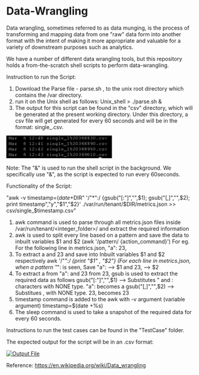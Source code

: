 # Data-Wrangling
Data wrangling, sometimes referred to as data munging, is the process of transforming and mapping data from one "raw" data form into another format with the intent of making it more appropriate and valuable for a variety of downstream purposes such as analytics.

We have a number of different data wrangling tools, but this repository holds a from-the-scratch shell scripts to perform data-wrangling.

Instruction to run the Script:

1. Download the Parse file - parse.sh , to the unix root directory which contains the /var directory.
2. run it on the Unix shell as follows: 
      Unix_shell > ./parse.sh &
3. The output for this script can be found in the "csv" directory, which will be generated at the present working directory. Under this directory, a csv file will get generated for every 60 seconds and will be in the format: single_<timestamp>.csv. 

<a href="https://github.com/hemambujamV/Data-Wrangling/blob/master/screenshot.png"><img src="https://github.com/hemambujamV/Data-Wrangling/blob/master/screenshot.png" title="Script Execution" halign="right" height="60" />
</a>

Note:
The "&" is used to run the shell script in the background. We specifically use "&", as the script is expected to run every 60seconds.


Functionality of the Script:

"awk -v timestamp=$(date +%s) -v y="$DIR" '/"*":/ {gsub("[:\"]","",$1); gsub("[,]","",$2); print timestamp","y","$1","$2}' ./var/run/tenant/$DIR/metrics.json >> csv/single_$timestamp.csv"

 1) awk command is used to parse through all metrics.json files inside /var/run/tenant/<integer_folder>/  and extract the required information
 2) awk is used to split every line based on a pattern and save the data to inbuilt variables $1 and $2 (awk '/pattern/ {action_command}')
       For eg. For the following line in metrics.json,
       "a": 23,
 3) To extract a and 23 and save into Inbuilt variables $1 and $2 respectively
       awk '/"*":/ {print "$1" , "$2"}   (For each line in metrics.json, when a pattern "*": is seen, 
       Save "a": --> $1 and 23, --> $2
 4) To extract a from "a": and 23 from 23,
       gsub is used to extract the required data as follows
       gsub("[:\"]","",$1) --> Substitutes " and : characters with NONE type. "a": becomes a
       gsub("[,]","",$2)   --> Substitues , with NONE type. 23, becomes 23
 5) timestamp command is added to the awk with -v argument (variable argument)
       timestamp=$(date +%s)
 6) The sleep command is used to take a snapshot of the required data for every 60 seconds.


Instructions to run the test cases can be found in the "TestCase" folder.

The expected output for the script will be in an .csv format:

<a href="https://github.com/hemambujamV/Data-Wrangling/blob/master/single_1520234781.csv"><img src="https://github.com/hemambujamV/Data-Wrangling/blob/master/single_1520234781.csv" title="Output File" halign="right" height="60" />
</a>



Reference: https://en.wikipedia.org/wiki/Data_wrangling

